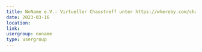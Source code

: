 ```yaml
---
title: NoName e.V.: Virtueller Chaostreff unter https://whereby.com/chaos-hd?roundedCornersOff
date: 2023-03-16
location: 
link: 
usergroup: noname
type: usergroup
---
```

